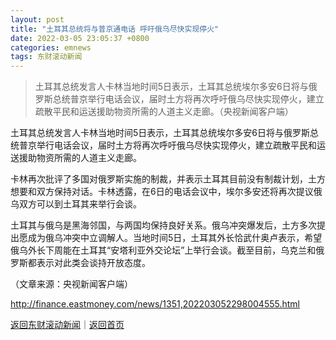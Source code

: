 ```yaml
---
layout: post
title: "土耳其总统将与普京通电话 呼吁俄乌尽快实现停火"
date: 2022-03-05 23:05:37 +0800
categories: emnews
tags: 东财滚动新闻
---
```

> 土耳其总统发言人卡林当地时间5日表示，土耳其总统埃尔多安6日将与俄罗斯总统普京举行电话会议，届时土方将再次呼吁俄乌尽快实现停火，建立疏散平民和运送援助物资所需的人道主义走廊。（央视新闻客户端）

<p>土耳其总统发言人卡林当地时间5日表示，土耳其总统埃尔多安6日将与俄罗斯总统普京举行电话会议，届时土方将再次呼吁俄乌尽快实现停火，建立疏散平民和运送援助物资所需的人道主义走廊。</p>
 <p>卡林再次批评了多国对俄罗斯实施的制裁，并表示土耳其目前没有制裁计划，土方想要和双方保持对话。卡林透露，在6日的电话会议中，埃尔多安还将再次提议俄乌双方可以到土耳其来举行会谈。</p>
 <p>土耳其与俄乌是黑海邻国，与两国均保持良好关系。俄乌冲突爆发后，土方多次提出愿成为俄乌冲突中立调解人。当地时间5日，土耳其外长恰武什奥卢表示，希望俄乌外长下周能在土耳其“安塔利亚外交论坛”上举行会谈。截至目前，乌克兰和俄罗斯都表示对此类会谈持开放态度。</p><p class="em_media">（文章来源：央视新闻客户端）</p>

<http://finance.eastmoney.com/news/1351,202203052298004555.html>

[返回东财滚动新闻](//finews.withounder.com/emnews/)｜[返回首页](//finews.withounder.com/)